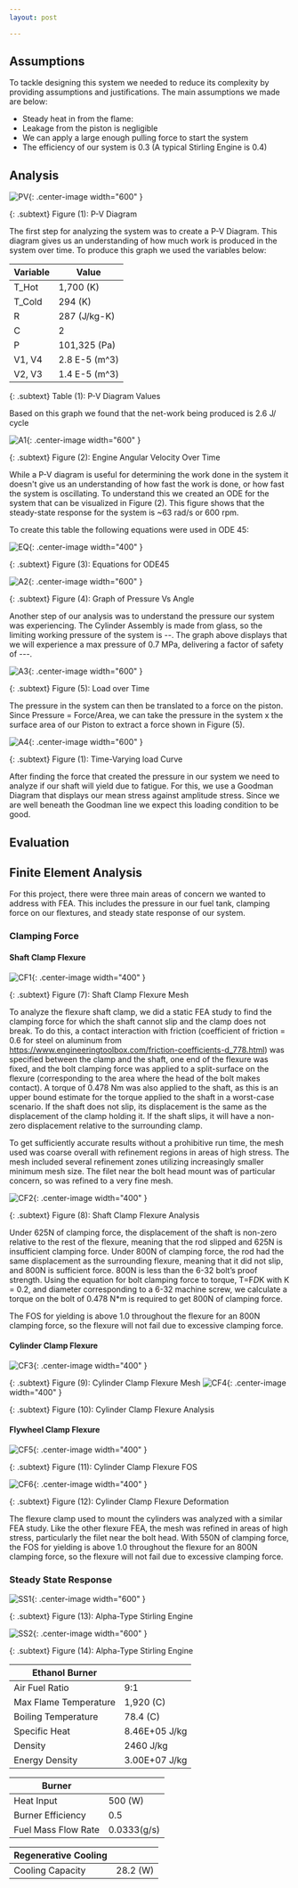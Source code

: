 ```yaml
---
layout: post

---
```


## Assumptions

To tackle designing this system we needed to reduce its complexity by providing assumptions and justifications. The main assumptions we made are below:

- Steady heat in from the flame:
- Leakage from the piston is negligible
- We can apply a large enough pulling force to start the system  
- The efficiency of our system is 0.3 (A typical Stirling Engine is 0.4)

## Analysis

![PV](https://eliaswheatfall.github.io/StirlingEngineOne/assets/pv.png){: .center-image width="600" }

{: .subtext}
Figure (1): P-V Diagram

The first step for analyzing the system was to create a P-V Diagram. This diagram gives us an understanding of how much work is produced in the system over time. To produce this graph we used the variables below:


Variable       |           Value            |
--------------------- | --------------------- | 
T_Hot        | 1,700 (K)                   | 
T_Cold       | 294 (K)              | 
R            | 287 (J/kg-K)               | 
C            | 2         | 
P            | 101,325 (Pa)             |
V1, V4       | 2.8 E-5 (m^3)         |
V2, V3       | 1.4 E-5 (m^3)         |

{: .subtext}
Table (1): P-V Diagram Values

Based on this graph we found that the net-work being produced is 2.6 J/ cycle



![A1](https://eliaswheatfall.github.io/StirlingEngineOne/assets/ODE.png){: .center-image width="600" }

{: .subtext}
Figure (2): Engine Angular Velocity Over Time

While a P-V diagram is useful for determining the work done in the system it doesn't give us an understanding of how fast the work is done, or how fast the system is oscillating. To understand this we created an ODE for the system that can be visualized in Figure (2). This figure shows that the steady-state response for the system is ~63 rad/s or 600 rpm. 

To create this table the following equations were used in ODE 45: 

![EQ](https://eliaswheatfall.github.io/StirlingEngineOne/assets/eq.png){: .center-image width="400" }

{: .subtext}
Figure (3): Equations for ODE45




![A2](https://eliaswheatfall.github.io/StirlingEngineOne/assets/PvA.png){: .center-image width="600" }

{: .subtext}
Figure (4): Graph of Pressure Vs Angle

Another step of our analysis was to understand the pressure our system was experiencing. The Cylinder Assembly is made from glass, so the limiting working pressure of the system is --. The graph above displays that we will experience a max pressure of 0.7 MPa, delivering a factor of safety of ---.


![A3](https://eliaswheatfall.github.io/StirlingEngineOne/assets/TLC.png){: .center-image width="600" }

{: .subtext}
Figure (5): Load over Time

The pressure in the system can then be translated to a force on the piston. Since Pressure = Force/Area, we can take the pressure in the system x the surface area of our Piston to extract a force shown in Figure (5).


![A4](https://eliaswheatfall.github.io/StirlingEngineOne/assets/Goodman.png){: .center-image width="600" }

{: .subtext}
Figure (1): Time-Varying load Curve

After finding the force that created the pressure in our system we need to analyze if our shaft will yield due to fatigue. For this, we use a Goodman Diagram that displays our mean stress against amplitude stress. Since we are well beneath the Goodman line we expect this loading condition to be good.

## Evaluation

## Finite Element Analysis

For this project, there were three main areas of concern we wanted to address with FEA. This includes the pressure in our fuel tank, clamping force on our flextures, and steady state response of our system.

### Clamping Force

#### Shaft Clamp Flexure

![CF1](https://eliaswheatfall.github.io/StirlingEngineOne/assets/mesh_overall_flexure.jpg){: .center-image width="400" }

{: .subtext}
Figure (7): Shaft Clamp Flexure Mesh

To analyze the flexure shaft clamp, we did a static FEA study to find the clamping force for which the shaft cannot slip and the clamp does not break. To do this, a contact interaction with friction (coefficient of friction = 0.6 for steel on aluminum from https://www.engineeringtoolbox.com/friction-coefficients-d_778.html) was specified between the clamp and the shaft, one end of the flexure was fixed, and the bolt clamping force was applied to a split-surface on the flexure (corresponding to the area where the head of the bolt makes contact). A torque of 0.478 Nm was also applied to the shaft, as this is an upper bound estimate for the torque applied to the shaft in a worst-case scenario. If the shaft does not slip, its displacement is the same as the displacement of the clamp holding it. If the shaft slips, it will have a non-zero displacement relative to the surrounding clamp.

To get sufficiently accurate results without a prohibitive run time, the mesh used was coarse overall with refinement regions in areas of high stress. The mesh included several refinement zones utilizing increasingly smaller minimum mesh size. The filet near the bolt head mount was of particular concern, so was refined to a very fine mesh.


![CF2](https://eliaswheatfall.github.io/StirlingEngineOne/assets/800N_FOS_Min.jpg){: .center-image width="400" }

{: .subtext}
Figure (8): Shaft Clamp Flexure Analysis

Under 625N of clamping force, the displacement of the shaft is non-zero relative to the rest of the flexure, meaning that the rod slipped and 625N is insufficient clamping force. Under 800N of clamping force, the rod had the same displacement as the surrounding flexure, meaning that it did not slip, and 800N is sufficient force. 800N is less than the 6-32 bolt’s proof strength. Using the equation for bolt clamping force to torque, 
T=F*D*K
with K = 0.2, and diameter corresponding to a 6-32 machine screw, we calculate a torque on the bolt of 0.478 N*m is required to get 800N of clamping force.

The FOS for yielding is above 1.0 throughout the flexure for an 800N clamping force, so the flexure will not fail due to excessive clamping force.

#### Cylinder Clamp Flexure
![CF3](https://eliaswheatfall.github.io/StirlingEngineOne/assets/coldclamp_mesxh.jpg){: .center-image width="400" }

{: .subtext}
Figure (9): Cylinder Clamp Flexure Mesh
![CF4](https://eliaswheatfall.github.io/StirlingEngineOne/assets/x550N_FOS_sus_coldclamp.jpg){: .center-image width="400" }

{: .subtext}
Figure (10): Cylinder Clamp Flexure Analysis

#### Flywheel Clamp Flexure

![CF5](https://eliaswheatfall.github.io/StirlingEngineOne/assets/Pillow_625N_FOS.jpg){: .center-image width="400" }

{: .subtext}
Figure (11): Cylinder Clamp Flexure FOS

![CF6](https://eliaswheatfall.github.io/StirlingEngineOne/assets/Pillow_Disp_625N.jpg){: .center-image width="400" }

{: .subtext}
Figure (12): Cylinder Clamp Flexure Deformation

The flexure clamp used to mount the cylinders was analyzed with a similar FEA study. Like the other flexure FEA, the mesh was refined in areas of high stress, particularly the filet near the bolt head. With 550N of clamping force, the FOS for yielding is above 1.0 throughout the flexure for an 800N clamping force, so the flexure will not fail due to excessive clamping force.

### Steady State Response
![SS1](https://eliaswheatfall.github.io/StirlingEngineOne/assets/thermal_nocut.jpg){: .center-image width="600" }

{: .subtext}
Figure (13): Alpha-Type Stirling Engine

![SS2](https://eliaswheatfall.github.io/StirlingEngineOne/assets/thermal_screenshot1.jpg){: .center-image width="600" }

{: .subtext}
Figure (14): Alpha-Type Stirling Engine

Ethanol Burner       |                       |
--------------------- | --------------------- | 
Air Fuel Ratio        | 9:1                   | 
Max Flame Temperature | 1,920 (C)              | 
Boiling Temperature   | 78.4 (C)               | 
Specific Heat         | 8.46E+05 J/kg         | 
Density               | 2460 J/kg             |
Energy Density        | 3.00E+07 J/kg         |


Burner       |                       |
--------------------- | --------------------- | 
Heat Input            | 500 (W)                   | 
Burner Efficiency      | 0.5                      |
Fuel Mass Flow Rate   | 0.0333(g/s)               | 

Regenerative Cooling      |                       |
--------------------- | --------------------- | 
Cooling Capacity            | 28.2 (W)                   | 


